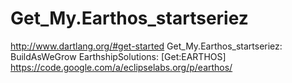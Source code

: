 Get_My.Earthos_startseriez
==========================
http://www.dartlang.org/#get-started
Get_My.Earthos_startseriez: BuildAsWeGrow EarthshipSolutions: [Get:EARTHOS]
https://code.google.com/a/eclipselabs.org/p/earthos/
